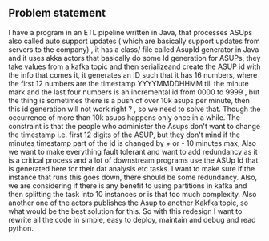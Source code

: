 ## Problem statement

I have a program in an ETL pipeline written in Java, that processes ASUps also called auto support updates ( which are basically support updates from servers to the company) , it has a class/ file called AsupId generator in Java and it uses akka actors that basically do some Id generation for ASUPs, they take values from a kafka topic and then serializeand create the ASUP id with the info that comes it,
it generates an ID such that it has 16 numbers, where the first 12 numbers are the timestamp YYYYMMDDHHMM till the minute mark and the last four numbers is an incremental id from 0000 to 9999 , but the thing is sometimes there is a push of over 10k asups per minute, then this id generation will not work right ? , so we need to solve that. Though the occurrence of more than 10k asups happens only once in a while. The constraint is that the people who administer the Asups don't want to change the timestamp i.e. first 12 digits of the ASUP, but they don't mind if the minutes timestamp part of the id is changed by + or - 10 minutes max,
Also we want to make everything fault tolerant and want to add redundancy as it is a critical process and a lot of downstream programs use the ASUp Id that is generated here for their dat analysis etc tasks. I want to make sure if the instance that runs this goes down, there should be some redundancy. Also, we are considering if there is any benefit to using partitions in kafka and then splitting the task into 10 instances or is that too much complexity. Also another one of the actors publishes the Asup to another Kakfka topic, so what would be the best solution for this. So with this redesign I want to rewrite all the code in simple, easy to deploy, maintain and debug and read python.
